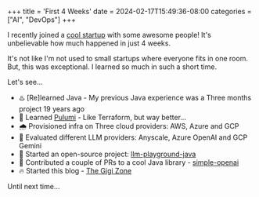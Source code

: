 +++
title = 'First 4 Weeks'
date = 2024-02-17T15:49:36-08:00
categories = ["AI", "DevOps"]
+++

I recently joined a [cool startup](https://getinvisible.com) with some awesome people!
It's unbelievable how much happened in just 4 weeks.

<!--more-->

It's not like I'm not used to small startups where everyone fits in one room. But, this was 
exceptional. I learned so much in such a short time.

Let's see...

- ♨️ [Re]learned Java - My previous Java experience was a Three months project 19 years ago
- 💜 Learned [Pulumi](https://github.com/pulumi/pulumi) - Like Terraform, but way better...
- 🌧️ Provisioned infra on Three cloud providers: AWS, Azure and GCP
- 🤖 Evaluated different LLM providers: Anyscale, Azure OpenAI and GCP Gemini
- 🐙 Started an open-source project: [llm-playground-java](https://github.com/the-gigi/llm-playground-java)
- 💎 Contributed a couple of PRs to a cool Java library - [simple-openai](https://github.com/sashirestela/simple-openai)
- 🔥 Started this blog - [The Gigi Zone](https://the-gigi.github.io/gigi-zone)

Until next time...
